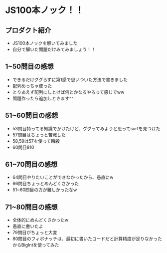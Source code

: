 # JS100本ノック！！
## プロダクト紹介
- JS100本ノックを解いてみました
- 自分で解いた問題だけみてみましょう！！
## 1~50問目の感想
- できるだけググらずに第1感で思いついた方法で書きました
- 配列めっちゃ使った
- とりあえず配列にしとけば何とかなるやろって感じでww
- 問題作ったら追加しときます^^
## 51~60問目の感想
- 53問目持ってる知識でかけたけど、ググってみようと思ってsortを見つけた
- 57問目はちょっと苦戦した
- 58,59は57を使って瞬殺
- 60問目810
## 61~70問目の感想
- 64問目やりたいことができなかったから、愚直にw
- 66問目ちょっとめんどくさかった
- 51~60問目の方が難しかったなw
## 71~80問目の感想
- 全体的にめんどくさかったw
- 愚直に書いたよ
- 79問目がちょっと大変
- 80問目のフィボナッチは、最初に書いたコードだと計算精度が足りなかったからBigIntを使ってみた
